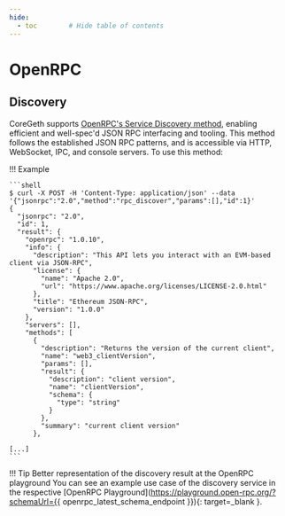 ```yaml
---
hide:
  - toc        # Hide table of contents
---
```


# OpenRPC

## Discovery

CoreGeth supports [OpenRPC's Service Discovery method](https://spec.open-rpc.org/#service-discovery-method), enabling efficient and well-spec'd JSON RPC interfacing and tooling. This method follows the established JSON RPC patterns, and is accessible via HTTP, WebSocket, IPC, and console servers. To use this method:

!!! Example

    ```shell
    $ curl -X POST -H 'Content-Type: application/json' --data '{"jsonrpc":"2.0","method":"rpc_discover","params":[],"id":1}'
    {
      "jsonrpc": "2.0",
      "id": 1,
      "result": {
        "openrpc": "1.0.10",
        "info": {
          "description": "This API lets you interact with an EVM-based client via JSON-RPC",
          "license": {
            "name": "Apache 2.0",
            "url": "https://www.apache.org/licenses/LICENSE-2.0.html"
          },
          "title": "Ethereum JSON-RPC",
          "version": "1.0.0"
        },
        "servers": [],
        "methods": [
          {
            "description": "Returns the version of the current client",
            "name": "web3_clientVersion",
            "params": [],
            "result": {
              "description": "client version",
              "name": "clientVersion",
              "schema": {
                "type": "string"
              }
            },
            "summary": "current client version"
          },

    [...]
    ```

!!! Tip Better representation of the discovery result at the OpenRPC playground
    You can see an example use case of the discovery service in the respective [OpenRPC Playground](https://playground.open-rpc.org/?schemaUrl={{ openrpc_latest_schema_endpoint }}){: target=_blank }.

